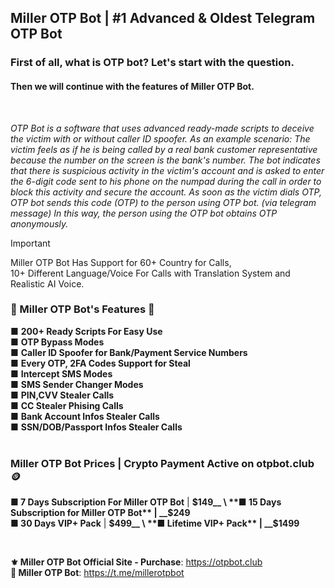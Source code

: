 ## Miller OTP Bot | #1 Advanced & Oldest Telegram OTP Bot

### First of all, what is OTP bot? Let's start with the question.
#### Then we will continue with the features of Miller OTP Bot.
<br>

_OTP Bot is a software that uses advanced ready-made scripts to deceive the victim with or without caller ID spoofer.
As an example scenario: The victim feels as if he is being called by a real bank customer representative because the number on the screen is the bank's number.
The bot indicates that there is suspicious activity in the victim's account and is asked to enter the 6-digit code sent to his phone on the numpad during the call in order to block this activity and secure the account.
As soon as the victim dials OTP, OTP bot sends this code (OTP) to the person using OTP bot. (via telegram message)_
_In this way, the person using the OTP bot obtains OTP anonymously._
<br>

> [!IMPORTANT]
Miller OTP Bot Has Support for 60+ Country for Calls, \
10+ Different Language/Voice For Calls with Translation System and Realistic AI Voice.

### 🤖 Miller OTP Bot's Features 🤖

■ __200+ Ready Scripts For Easy Use__ \
■ __OTP Bypass Modes__ \
■ __Caller ID Spoofer for Bank/Payment Service Numbers__ \
■ __Every OTP, 2FA Codes Support for Steal__ \
■ __Intercept SMS Modes__ \
■ __SMS Sender Changer Modes__ \
■ __PIN,CVV Stealer Calls__ \
■ __CC Stealer Phising Calls__ \
■ __Bank Account Infos Stealer Calls__ \
■ __SSN/DOB/Passport Infos Stealer Calls__
<br>
<br>

### Miller OTP Bot Prices | Crypto Payment Active on otpbot.club 🪙

**■ 7 Days Subscription For Miller OTP Bot** | __$149__ \
**■ 15 Days Subscription for Miller OTP Bot** | __$249__ \
**■ 30 Days VIP+ Pack** | __$499__ \
**■ Lifetime VIP+ Pack** | __$1499__ 

<br>

**⚜️ Miller OTP Bot Official Site - Purchase**: https://otpbot.club \
**📲 Miller OTP Bot**: https://t.me/millerotpbot
